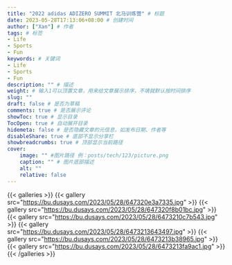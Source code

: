 ```yaml
---
title: "2022 adidas ADIZERO SUMMIT 北马训练营" # 标题
date: 2023-05-28T17:13:06+08:00 # 创建时间
author: ["Xan"] # 作者
tags: # 标签
- Life 
- Sports 
- Fun
keywords: # 关键词
- Life 
- Sports 
- Fun
description: "" # 描述
weight: # 输入1可以顶置文章，用来给文章展示排序，不填就默认按时间排序
slug: ""
draft: false # 是否为草稿
comments: true # 是否展示评论
showToc: true # 显示目录
TocOpen: true # 自动展开目录
hidemeta: false # 是否隐藏文章的元信息，如发布日期、作者等
disableShare: true # 底部不显示分享栏
showbreadcrumbs: true # 顶部显示当前路径
cover:
    image: "" #图片路径 例：posts/tech/123/picture.png
    caption: "" # 图片底部描述
    alt: ""
    relative: false
---
```


{{< galleries >}}
{{< gallery src="https://bu.dusays.com/2023/05/28/647320e3a7335.jpg" >}}
{{< gallery src="https://bu.dusays.com/2023/05/28/647320f8b01bc.jpg" >}}
{{< gallery src="https://bu.dusays.com/2023/05/28/6473210c7b543.jpg" >}}
{{< gallery src="https://bu.dusays.com/2023/05/28/6473213643497.jpg" >}}
{{< gallery src="https://bu.dusays.com/2023/05/28/6473213b38965.jpg" >}}
{{< gallery src="https://bu.dusays.com/2023/05/28/6473213fa9ac1.jpg" >}}
{{< /galleries >}}



